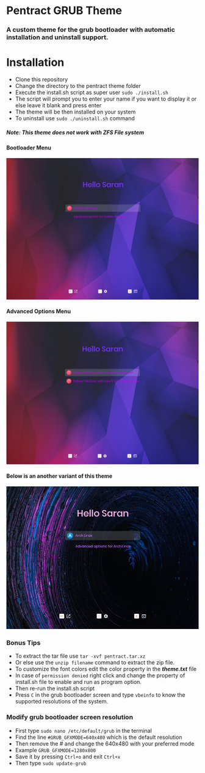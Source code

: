 # Pentract GRUB Theme
### A custom theme for the grub bootloader with automatic installation and uninstall support.
# Installation
- Clone this repository
- Change the directory to the pentract theme folder 
- Execute the install.sh script as super user `sudo ./install.sh`
- The script will prompt you to enter your name if you want to display it or else leave it blank and press enter
- The theme will be then installed on your system
- To uninstall use `sudo ./uninstall.sh` command 
##### Note: This theme does not work with ZFS File system

#### Bootloader Menu
![Screenshot 1](https://github.com/sarancodes/pentract-grub-theme/blob/main/screenshot1.png)
#### Advanced Options Menu
![Screenshot 2](https://github.com/sarancodes/pentract-grub-theme/blob/main/screenshot2.png)
#### Below is an another variant of this theme
![Variant](https://github.com/sarancodes/pentract-grub-theme/blob/main/variant1.png)

### Bonus Tips
- To extract the tar file use `tar -xvf pentract.tar.xz`
- Or else use the `unzip filename` command to extract the zip file.
- To customize the font colors edit the color property in the  _**theme.txt**_  file
- In case of `permission denied` right click and change the property of install.sh file to enable and run as program option.
- Then re-run the install.sh script
- Press `C` in the grub bootloader screen and type `vbeinfo` to know the supported resolutions of the system.
### Modify grub bootloader screen resolution 
- First type `sudo nano /etc/default/grub` in the terminal
- Find the line `#GRUB_GFXMODE=640x480` which is the default resolution
- Then remove the # and change the 640x480 with your preferred mode
- Example `GRUB_GFXMODE=1280x800`
- Save it by pressing `Ctrl+o` and exit `Ctrl+x`
- Then type `sudo update-grub`


